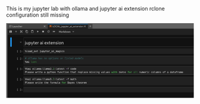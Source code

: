 This is my jupyter lab with ollama and jupyter ai extension
  rclone configuration still missing

![Alt text](pictures/ai_jupyterlab.png)



